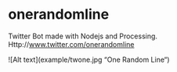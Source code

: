 # onerandomline

Twitter Bot made with Nodejs and Processing. 
Http://www.twitter.com/onerandomline

![Alt text](example/twone.jpg “One Random Line“)
